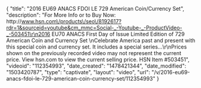 {
    "title": "2016 EU69 ANACS FDOI LE 729 American Coin\/Currency Set",
    "description": "For More Info or to Buy Now: http:\/\/www.hsn.com\/products\/seo\/8192617?rdr=1&sourceid=youtube&cm_mmc=Social-_-Youtube-_-ProductVideo-_-503451\r\n2016 EU70 ANACS First Day of Issue Limited Edition of 729 American Coin and Currency Set   \nCelebrate America past and present with this special coin and currency set. It includes a special series...\r\nPrices shown on the previously recorded video may not represent the current price.  View hsn.com to view the current selling price. HSN Item #503451",
    "videoid": "112354993",
    "date_created": "1478421344",
    "date_modified": "1503420787",
    "type": "captivate",
    "layout": "video",
    "url": "\/v\/2016-eu69-anacs-fdoi-le-729-american-coin-currency-set\/112354993"
}